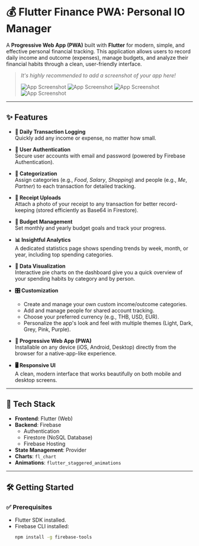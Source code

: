 # 💰 Flutter Finance PWA: Personal IO Manager

A **Progressive Web App (PWA)** built with **Flutter** for modern, simple, and effective personal financial tracking. This application allows users to record daily income and outcome (expenses), manage budgets, and analyze their financial habits through a clean, user-friendly interface.

> _It's highly recommended to add a screenshot of your app here!_
> 
> ![App Screenshot](ss/1.jpg) ![App Screenshot](ss/2.jpg)
![App Screenshot](ss/3.jpg) ![App Screenshot](ss/4.jpg)

---

## ✨ Features

- **📝 Daily Transaction Logging**  
  Quickly add any income or expense, no matter how small.

- **🔐 User Authentication**  
  Secure user accounts with email and password (powered by Firebase Authentication).

- **📁 Categorization**  
  Assign categories (e.g., *Food*, *Salary*, *Shopping*) and people (e.g., *Me*, *Partner*) to each transaction for detailed tracking.

- **📸 Receipt Uploads**  
  Attach a photo of your receipt to any transaction for better record-keeping (stored efficiently as Base64 in Firestore).

- **💸 Budget Management**  
  Set monthly and yearly budget goals and track your progress.

- **📊 Insightful Analytics**  
  A dedicated statistics page shows spending trends by week, month, or year, including top spending categories.

- **🧩 Data Visualization**  
  Interactive pie charts on the dashboard give you a quick overview of your spending habits by category and by person.

- **🎛️ Customization**
  - Create and manage your own custom income/outcome categories.
  - Add and manage people for shared account tracking.
  - Choose your preferred currency (e.g., THB, USD, EUR).
  - Personalize the app's look and feel with multiple themes (Light, Dark, Grey, Pink, Purple).

- **📱 Progressive Web App (PWA)**  
  Installable on any device (iOS, Android, Desktop) directly from the browser for a native-app-like experience.

- **🖥️ Responsive UI**  
  A clean, modern interface that works beautifully on both mobile and desktop screens.

---

## 🚀 Tech Stack

- **Frontend**: Flutter (Web)
- **Backend**: Firebase
  - Authentication
  - Firestore (NoSQL Database)
  - Firebase Hosting
- **State Management**: Provider
- **Charts**: `fl_chart`
- **Animations**: `flutter_staggered_animations`

---

## 🛠️ Getting Started

### ✅ Prerequisites

- Flutter SDK installed.
- Firebase CLI installed:  
  ```bash
  npm install -g firebase-tools
